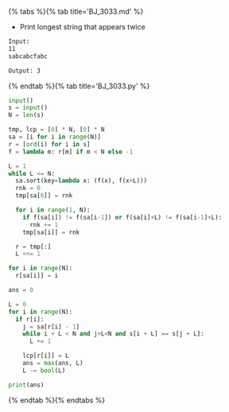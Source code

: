 {% tabs %}{% tab title='BJ_3033.md' %}

* Print longest string that appears twice

```txt
Input:
11
sabcabcfabc

Output: 3
```

{% endtab %}{% tab title='BJ_3033.py' %}

```py
input()
s = input()
N = len(s)

tmp, lcp = [0] * N, [0] * N
sa = [i for i in range(N)]
r = [ord(i) for i in s]
f = lambda m: r[m] if m < N else -1

L = 1
while L <= N:
  sa.sort(key=lambda x: (f(x), f(x+L)))
  rnk = 0
  tmp[sa[0]] = rnk

  for i in range(1, N):
    if f(sa[i]) != f(sa[i-1]) or f(sa[i]+L) != f(sa[i-1]+L):
      rnk += 1
    tmp[sa[i]] = rnk

  r = tmp[:]
  L <<= 1

for i in range(N):
  r[sa[i]] = i

ans = 0

L = 0
for i in range(N):
  if r[i]:
    j = sa[r[i] - 1]
    while i + L < N and j+L<N and s[i + L] == s[j + L]:
      L += 1

    lcp[r[i]] = L
    ans = max(ans, L)
    L -= bool(L)

print(ans)
```

{% endtab %}{% endtabs %}
